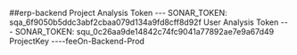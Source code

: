 ##erp-backend
Project Analysis Token  --- SONAR_TOKEN: sqa_6f9050b5ddc3abf2cbaa079d134a9fd8cff8d92f
User Analysis Token     --- SONAR_TOKEN: squ_0c26aa9de14842c74fc9041a77892ae7e9a67d49
ProjectKey              ----feeOn-Backend-Prod
